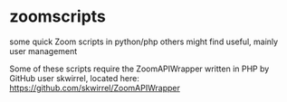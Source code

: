 # zoomscripts
some quick Zoom scripts in python/php others might find useful, mainly user management

Some of these scripts require the ZoomAPIWrapper written in PHP by GitHub user skwirrel, located here: https://github.com/skwirrel/ZoomAPIWrapper
